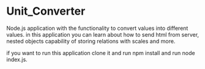 # Unit_Converter
Node.js application with the functionality to convert values into different values.
in this application you can learn about how to send html from server, nested objects capability of storing relations with scales and more.

if you want to run this application clone it and run npm install and run node index.js.

